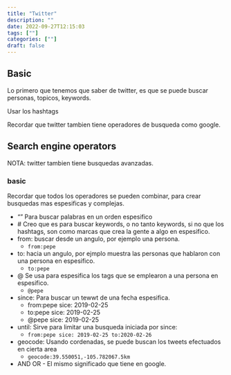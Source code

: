 ```yaml
---
title: "Twitter"
description: "" 
date: 2022-09-27T12:15:03
tags: [""]
categories: [""]
draft: false
---
```


## Basic

Lo primero que tenemos que saber de twitter, es que se puede buscar personas, topicos, keywords.

Usar los hashtags

Recordar que twitter tambien tiene operadores de busqueda como google.

## Search engine operators

NOTA: twitter tambien tiene busquedas avanzadas.

### basic

Recordar que todos los operadores se pueden combinar, para crear busquedas mas espesificas y complejas.

* “” Para buscar palabras en un orden espesifico
* \# Creo que es para buscar keywords, o no tanto keywords, si no que los hashtags, son como marcas que crea la gente a algo en espesifico.
* from: buscar desde un angulo, por ejemplo una persona.
  * `from:pepe`
* to: hacia un angulo, por ejmplo muestra las personas que hablaron con una persona en espesifico.
  * `to:pepe`
* @ Se usa para espesifica los tags que se emplearon a una persona en espesifico.
  * `@pepe`
* since: Para buscar un tewwt de una fecha espesifica.
  * from:pepe sice: 2019-02-25
  * to:pepe sice: 2019-02-25
  * @pepe sice: 2019-02-25
* until: Sirve para limitar una busqueda iniciada por since:
  * `from:pepe sice: 2019-02-25 to:2020-02-26`
* geocode: Usando cordenadas, se puede buscan los tweets efectuados en cierta area
  * `geocode:39.550051,-105.782067.5km `
* AND OR - El mismo significado que tiene en google.
